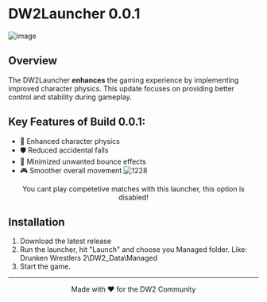 # DW2Launcher 0.0.1
![image](https://github.com/user-attachments/assets/6e7554f4-585c-4ee4-906e-fdd60e20d794)

## Overview
The DW2Launcher **enhances** the gaming experience by implementing improved character physics. This update focuses on providing better control and stability during gameplay.

## Key Features of Build 0.0.1:
- 🎯 Enhanced character physics
- 🛡️ Reduced accidental falls
- 🔄 Minimized unwanted bounce effects
- 🎮 Smoother overall movement
![1228](https://github.com/user-attachments/assets/8f0bdd67-703a-4167-9e00-772205fc4f2c)


<p align="center">
You cant play competetive matches with this launcher, this option is disabled!
</p>

## Installation
1. Download the latest release
2. Run the launcher, hit "Launch" and choose you Managed folder. Like: Drunken Wrestlers 2\DW2_Data\Managed
3. Start the game.

---
<p align="center">
Made with ❤️ for the DW2 Community
</p>

